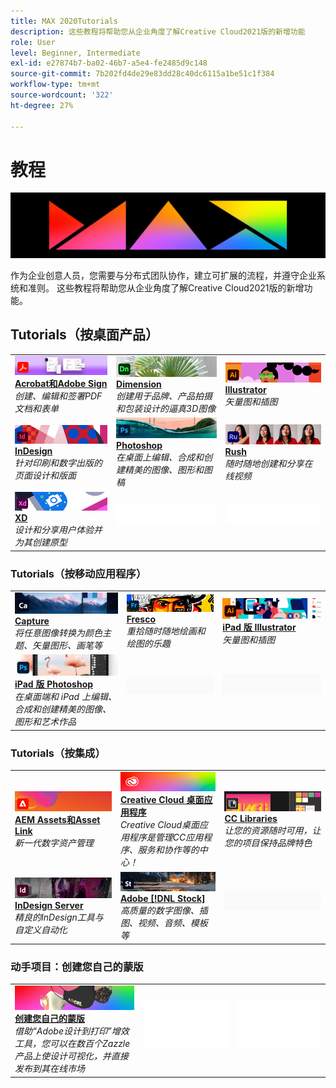 ```yaml
---
title: MAX 2020Tutorials
description: 这些教程将帮助您从企业角度了解Creative Cloud2021版的新增功能
role: User
level: Beginner, Intermediate
exl-id: e27874b7-ba02-46b7-a5e4-fe2485d9c148
source-git-commit: 7b202fd4de29e83dd28c40dc6115a1be51c1f384
workflow-type: tm+mt
source-wordcount: '322'
ht-degree: 27%

---
```


# 教程

![Max 2020 Hero Image](../assets/MAX.jpg)

作为企业创意人员，您需要与分布式团队协作，建立可扩展的流程，并遵守企业系统和准则。 这些教程将帮助您从企业角度了解Creative Cloud2021版的新增功能。

## Tutorials（按桌面产品）

<table style="table-layout:fixed">
<tr>
 <td>
    <a href="acrobat-sign.md">
      <img alt="Acrobat和Adobe Sign" src="../assets/DC.jpg" />
    </a>
    <div>
    <a href="acrobat-sign.md"><strong>Acrobat和Adobe Sign</strong></a>
    </div>
    <em>创建、编辑和签署PDF文档和表单</em>
    <br>
  </td>
  <td>
    <a href="dimension.md">
      <img alt="Dimension" src="../assets/Dimenio.jpg" />
    </a>
    <div>
    <a href="dimension.md"><strong>Dimension</strong></a>
    </div>
    <em>创建用于品牌、产品拍摄和包装设计的逼真3D图像</em>
    <br>
  </td>
  <td>
    <a href="illustrator.md">
      <img alt="Illustrator" src="../assets/Illustrator.jpg" />
    </a>
    <div>
    <a href="illustrator.md"><strong>Illustrator</strong></a>
    </div>
    <em>矢量图和插图</em>
    <br>
  </td>
</tr>
<tr>
 <td>
    <a href="indesign.md">
      <img alt="InDesign" src="../assets/InDesign.jpg" />
    </a>
    <div>
    <a href="indesign.md"><strong>InDesign</strong></a>
    </div>
    <em>针对印刷和数字出版的页面设计和版面</em>
    <br>
  </td>
  <td>
    <a href="photoshop.md">
      <img alt="Photoshop" src="../assets/Photoshop.jpg" />
    </a>
    <div>
    <a href="photoshop.md"><strong>Photoshop</strong></a>
    </div>
    <em>在桌面上编辑、合成和创建精美的图像、图形和图稿</em>
    <br>
  </td>
  <td>
    <a href="rush.md">
      <img alt="Rush" src="../assets/Rush.jpg" />
    </a>
    <div>
    <a href="rush.md"><strong>Rush</strong></a>
    </div>
    <em>随时随地创建和分享在线视频</em>
    <br>
  </td>
</tr>
<tr>
 <td>
    <a href="xd.md">
      <img alt="XD" src="../assets/XD.jpg" />
    </a>
    <div>
    <a href="xd.md"><strong>XD</strong></a>
    </div>
    <em>设计和分享用户体验并为其创建原型</em>
    <br>
  </td>
  <td>
    <img alt="间隔条" src="../assets/WhiteBanner_Spacer.png" />
    <div>
    <br>
  </td>
  <td>
    <img alt="间隔条" src="../assets/WhiteBanner_Spacer.png" />
    <div>
    <br>
  </td>
</tr>
</table>

### Tutorials（按移动应用程序）

<table style="table-layout:fixed">
<tr>
 <td>
    <a href="capture.md">
      <img alt="Capture" src="../assets/Capture.jpg" />
    </a>
    <div>
    <a href="capture.md"><strong>Capture</strong></a>
    </div>
    <em>将任意图像转换为颜色主题、矢量图形、画笔等</em>
    <br>
  </td>
  <td>
    <a href="fresco.md">
      <img alt="Fresco" src="../assets/Fresco.jpg" />
    </a>
    <div>
    <a href="fresco.md"><strong>Fresco</strong></a>
    </div>
    <em>重拾随时随地绘画和绘图的乐趣</em>
    <br>
  </td>
  <td>
    <a href="illustratoripad.md">
      <img alt="iPad 版 Illustrator" src="../assets/AIoniPad.jpg" />
    </a>
    <div>
    <a href="illustratoripad.md"><strong>iPad 版 Illustrator</strong></a>
    </div>
    <em>矢量图和插图</em>
    <br>
  </td>
</tr>
<tr>
 <td>
    <a href="photoshopipad.md">
      <img alt="iPad 版 Photoshop" src="../assets/PSoniPad.jpg" />
    </a>
    <div>
    <a href="photoshopipad.md"><strong>iPad 版 Photoshop</strong></a>
    </div>
    <em>在桌面端和 iPad 上编辑、合成和创建精美的图像、图形和艺术作品</em>
    <br>
  </td>
  <td>
    <img alt="间隔条" src="../assets/GrayBanner_Spacer.png" />
    <div>
    <br>
  </td>
  <td>
    <img alt="间隔条" src="../assets/GrayBanner_Spacer.png" />
    <div>
    <br>
  </td>
</tr>
</table>

### Tutorials（按集成）

<table style="table-layout:fixed">
<tr>
 <td>
    <a href="aem.md">
      <img alt="AEM Assets和Asset Link" src="../assets/AEM.jpg" />
    </a>
    <div>
    <a href="aem.md"><strong>AEM Assets和Asset Link</strong></a>
    </div>
    <em>新一代数字资产管理</em>
    <br>
  </td>
  <td>
    <a href="creativeclouddesktopapp.md">
      <img alt="Creative Cloud 桌面应用程序" src="../assets/CCDA.jpg" />
    </a>
    <div>
    <a href="creativeclouddesktopapp.md"><strong>Creative Cloud 桌面应用程序</strong></a>
    </div>
    <em>Creative Cloud桌面应用程序是管理CC应用程序、服务和协作等的中心！</em>
    <br>
  </td>
  <td>
    <a href="cclibraries.md">
      <img alt="CC Libraries" src="../assets/CCLibs.jpg" />
    </a>
    <div>
    <a href="cclibraries.md"><strong>CC Libraries</strong></a>
    </div>
    <em>让您的资源随时可用，让您的项目保持品牌特色</em>
    <br>
  </td>
</tr>
<tr>
<td>
    <a href="indesignserver.md">
      <img alt="InDesign Server" src="../assets/InDesignServer.jpg" />
    </a>
    <div>
    <a href="indesignserver.md"><strong>InDesign Server</strong></a>
    </div>
    <em>精良的InDesign工具与自定义自动化</em>
    <br>
  </td>
 <td>
    <a href="stock.md">
      <img alt="Adobe Stock" src="../assets/Stock.jpg" />
    </a>
    <div>
    <a href="stock.md"><strong>Adobe [!DNL Stock]</strong></a>
    </div>
    <em>高质量的数字图像、插图、视频、音频、模板等</em>
    <br>
  </td>
  <td>
    <img alt="间隔条" src="../assets/GrayBanner_Spacer.png" />
    <div>
    <br>
  </td>
</tr>
</table>

### 动手项目：创建您自己的蒙版

<table style="table-layout:fixed">
<tr>
 <td>
    <a href="handsonproject.md">
      <img alt="创建您自己的蒙版" src="../assets/faceMaskSplash.jpg" />
    </a>
    <div>
    <a href="handsonproject.md"><strong>创建您自己的蒙版</strong></a>
    </div>
    <em>借助“Adobe设计到打印”增效工具，您可以在数百个Zazzle产品上使设计可视化，并直接发布到其在线市场</em>
    <br>
  </td>
  <td>
    <img alt="间隔条" src="../assets/Whitespacer.png" />
    <div>
    <br>
  </td>
  <td>
    <img alt="间隔条" src="../assets/Whitespacer.png" />
    <div>
    <br>
  </td>
</tr>
</table>
